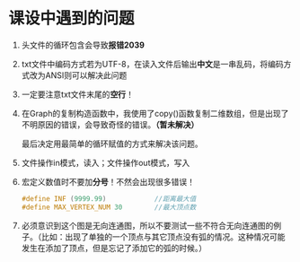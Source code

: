 # 课设中遇到的问题

1. 头文件的循环包含会导致**报错2039**

2. txt文件中编码方式若为UTF-8，在读入文件后输出**中文**是一串乱码，将编码方式改为ANSI则可以解决此问题

3. 一定要注意txt文件末尾的**空行**！

4. 在Graph的复制构造函数中，我使用了copy()函数复制二维数组，但是出现了不明原因的错误，会导致奇怪的错误。**（暂未解决）**

   最后决定用最简单的循环赋值的方式来解决该问题。

5. 文件操作in模式，读入；文件操作out模式，写入

6. 宏定义数值时不要加**分号**！不然会出现很多错误！

   ```c++
   #define INF (9999.99)			//距离最大值
   #define MAX_VERTEX_NUM 30		//最大顶点数
   ```

7. 必须意识到这个图是无向连通图，所以不要测试一些不符合无向连通图的例子。（比如：出现了单独的一个顶点与其它顶点没有弧的情况。这种情况可能发生在添加了顶点，但是忘记了添加它的弧的时候。）

